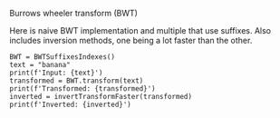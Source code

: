 Burrows wheeler transform (BWT)

Here is naive BWT implementation and multiple that use suffixes.
Also includes inversion methods, one being a lot faster than the other.

```
BWT = BWTSuffixesIndexes()
text = "banana"
print(f'Input: {text}')
transformed = BWT.transform(text)
print(f'Transformed: {transformed}')
inverted = invertTransformFaster(transformed)
print(f'Inverted: {inverted}')
```
